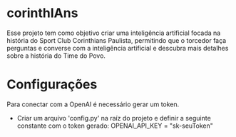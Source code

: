 # corinthIAns

Esse projeto tem como objetivo criar uma inteligência artificial focada na história do
Sport Club Corinthians Paulista, permitindo que o torcedor faça perguntas e converse com 
a inteligência artificial e descubra mais detalhes sobre a história do Time do Povo.

# Configurações

Para conectar com a OpenAI é necessário gerar um token.

- Criar um arquivo 'config.py' na raíz do projeto e definir a seguinte constante
com o token gerado:
OPENAI_API_KEY = "sk-seuToken"
